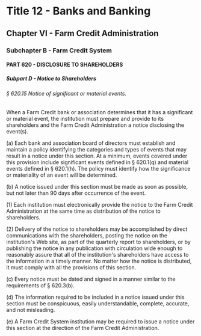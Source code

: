 
# Title 12 - Banks and Banking
## Chapter VI - Farm Credit Administration
### Subchapter B - Farm Credit System
#### PART 620 - DISCLOSURE TO SHAREHOLDERS
##### Subpart D - Notice to Shareholders
###### § 620.15 Notice of significant or material events.

When a Farm Credit bank or association determines that it has a significant or material event, the institution must prepare and provide to its shareholders and the Farm Credit Administration a notice disclosing the event(s).

(a) Each bank and association board of directors must establish and maintain a policy identifying the categories and types of events that may result in a notice under this section. At a minimum, events covered under this provision include significant events defined in § 620.1(q) and material events defined in § 620.1(h). The policy must identify how the significance or materiality of an event will be determined.

(b) A notice issued under this section must be made as soon as possible, but not later than 90 days after occurrence of the event.

(1) Each institution must electronically provide the notice to the Farm Credit Administration at the same time as distribution of the notice to shareholders.

(2) Delivery of the notice to shareholders may be accomplished by direct communications with the shareholders, posting the notice on the institution's Web site, as part of the quarterly report to shareholders, or by publishing the notice in any publication with circulation wide enough to reasonably assure that all of the institution's shareholders have access to the information in a timely manner. No matter how the notice is distributed, it must comply with all the provisions of this section.

(c) Every notice must be dated and signed in a manner similar to the requirements of § 620.3(b).

(d) The information required to be included in a notice issued under this section must be conspicuous, easily understandable, complete, accurate, and not misleading.

(e) A Farm Credit System institution may be required to issue a notice under this section at the direction of the Farm Credit Administration.
